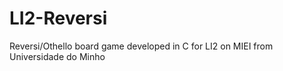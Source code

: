 # LI2-Reversi
 Reversi/Othello board game developed in C for LI2 on MIEI from Universidade do Minho
